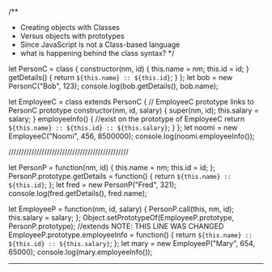 /**
 * Creating objects with Classes
 * Versus objects with prototypes
 * Since JavaScript is not a Class-based language
 * what is happening behind the class syntax?
 */

let PersonC = class {
  constructor(nm, id) {
    this.name = nm;
    this.id = id;
  }
  getDetails() {
    return `${this.name} :: ${this.id}`;
  }
};
let bob = new PersonC("Bob", 123);
console.log(bob.getDetails(), bob.name);

let EmployeeC = class extends PersonC {
  // EmployeeC prototype links to PersonC prototype
  constructor(nm, id, salary) {
    super(nm, id);
    this.salary = salary;
  }
  employeeInfo() {
    //exist on the prototype of EmployeeC
    return `${this.name} :: ${this.id} :: ${this.salary}`;
  }
};
let noomi = new EmployeeC("Noomi", 456, 8500000);
console.log(noomi.employeeInfo());

///////////////////////////////////////////////

let PersonP = function(nm, id) {
  this.name = nm;
  this.id = id;
};
PersonP.prototype.getDetails = function() {
  return `${this.name} :: ${this.id}`;
};
let fred = new PersonP("Fred", 321);
console.log(fred.getDetails(), fred.name);

let EmployeeP = function(nm, id, salary) {
  PersonP.call(this, nm, id);
  this.salary = salary;
};
Object.setPrototypeOf(EmployeeP.prototype, PersonP.prototype); //extends NOTE: THIS LINE WAS CHANGED
EmployeeP.prototype.employeeInfo = function() {
  return `${this.name} :: ${this.id} :: ${this.salary}`;
};
let mary = new EmployeeP("Mary", 654, 65000);
console.log(mary.employeeInfo());

------------------------------------------------------------------------------------------------

